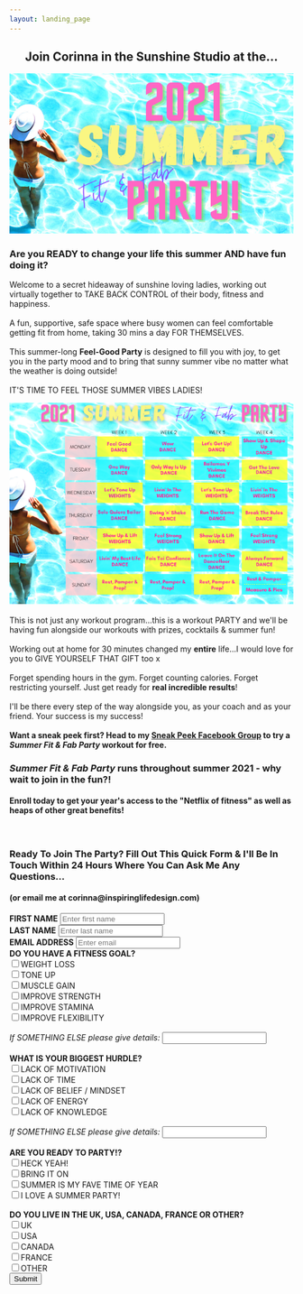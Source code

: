 ```yaml
---
layout: landing_page
---
```


<center>
<h2>Join Corinna in the Sunshine Studio at the...</h2>
<img src='/i/sunshinestudio/summerparty/summerpartymain.png' alt='2021 Summer Fit & Fab Party image'>
</center>

<h3>Are you READY to change your life this summer AND have fun doing it?</h3>

Welcome to a secret hideaway of sunshine loving ladies, working out virtually together to TAKE BACK CONTROL of their body, fitness and happiness.<br /><br />
A fun, supportive, safe space where busy women can feel comfortable getting fit from home, taking 30 mins a day FOR THEMSELVES.<br /><br />
This summer-long <b>Feel-Good Party</b> is designed to fill you with joy, to get you in the party mood and to bring that sunny summer vibe no matter what the weather is doing outside!<br /><br />
IT'S TIME TO FEEL THOSE SUMMER VIBES LADIES!
<center>
<img src='/i/sunshinestudio/summerparty/summerpartycal.png' alt='Summer Fit & Fab Party workout calendar'>
</center>
<br />
This is not just any workout program...this is a workout PARTY and we'll be having fun alongside our workouts with prizes, cocktails & summer fun! <br /><br />
Working out at home for 30 minutes changed my <b>entire</b> life...I would love for you to GIVE YOURSELF THAT GIFT too x<br /><br />
Forget spending hours in the gym. Forget counting calories. Forget restricting yourself. Just get ready for <b>real incredible results</b>!<br /><br />
I'll be there every step of the way alongside you, as your coach and as your friend. Your success is my success!
<br /><br />
<b>Want a sneak peek first? Head to my <a href="https://www.facebook.com/groups/sunshinestudiosneakpeek" target="_blank" rel="noopener">Sneak Peek Facebook Group</a>  to try a <i>Summer Fit & Fab Party</i> workout for free.</b>

<h3><i>Summer Fit & Fab Party</i> runs throughout summer 2021 - why wait to join in the fun?!</h3>
<h4>Enroll today to get your year's access to the "Netflix of fitness" as well as heaps of other great benefits!</h4>
<br />

<h3>Ready To Join The Party? Fill Out This Quick Form & I'll Be In Touch Within 24 Hours Where You Can Ask Me Any Questions...</h3>
<h4>(or email me at corinna@inspiringlifedesign.com)</h4>
<form role="form" action="https://formspree.io/f/mzbkqjqa" method="POST">
	<div class="form-group">
		<label for="InputFirstName"><b>FIRST NAME</b></label>
		<input type="text" name="firstname" class="form-control" id="InputFirstName" placeholder="Enter first name">
	</div>
    <div class="form-group">
		<label for="InputLastName"><b>LAST NAME</b></label>
		<input type="text" name="lastname" class="form-control" id="InputLastName" placeholder="Enter last name">
	</div>
    <div class="form-group">
		<label for="exampleInputEmail1"><b>EMAIL ADDRESS</b></label>
		<input type="email" name="email" class="form-control" id="exampleInputEmail1" placeholder="Enter email">
	</div>
	<div class="checkbox">
		<label><b>DO YOU HAVE A FITNESS GOAL?</b></label><br />
        <label></label>
		<input type="checkbox" name="Goal_WeightLoss">WEIGHT LOSS<br />
        <label></label>
		<input type="checkbox" name="Goal_ToneUp">TONE UP<br />
        <label></label>
		<input type="checkbox" name="Goal_MuscleGain">MUSCLE GAIN<br />
        <label></label>
		<input type="checkbox" name="Goal_ImproveStrength">IMPROVE STRENGTH<br />
        <label></label>
		<input type="checkbox" name="Goal_ImproveStamina">IMPROVE STAMINA<br />
        <label></label>
		<input type="checkbox" name="Goal_ImproveFlexibility">IMPROVE FLEXIBILITY<br /><br />
        <label for="InputOtherGoal"><i>If SOMETHING ELSE please give details:</i></label>
		<input type="text" name="OtherGoal" class="form-control" id="InputOtherGoal">
	</div>
	<br />
    <div class="checkbox">
		<label><b>WHAT IS YOUR BIGGEST HURDLE?</b></label><br />
        <label></label>
		<input type="checkbox" name="Hurdle_Motivation">LACK OF MOTIVATION<br />
        <label></label>
		<input type="checkbox" name="Hurdle_Time">LACK OF TIME<br />
        <label></label>
		<input type="checkbox" name="Hurdle_Belief">LACK OF BELIEF / MINDSET<br />
        <label></label>
		<input type="checkbox" name="Hurdle_Energy">LACK OF ENERGY<br />
        <label></label>
		<input type="checkbox" name="Hurdle_Knowledge">LACK OF KNOWLEDGE<br /><br />
        <div class="form-group">
		<label for="InputOtherHurdle"><i>If SOMETHING ELSE please give details:</i></label>
		<input type="text" name="OtherHurdle" class="form-control" id="InputOtherHurdle">
	    </div>
	</div>
    <br />
	<div class="checkbox">
		<label><b>ARE YOU READY TO PARTY!?</b></label><br />
        <label></label>
		<input type="checkbox" name="Party_HeckYeah">HECK YEAH!<br />
        <label></label>
		<input type="checkbox" name="Party_BringItOn">BRING IT ON<br />
        <label></label>
		<input type="checkbox" name="Party_SummerIsFaveTime">SUMMER IS MY FAVE TIME OF YEAR<br />
        <label></label>
		<input type="checkbox" name="Party_LoveSummerParty">I LOVE A SUMMER PARTY!<br />
	</div>
	<br />
    <div class="checkbox">
		<label><b>DO YOU LIVE IN THE UK, USA, CANADA, FRANCE OR OTHER?</b></label><br />
        <label></label>
		<input type="checkbox" name="LivesIn_UK">UK<br />
        <label></label>
		<input type="checkbox" name="LivesIn_USA">USA<br />
        <label></label>
		<input type="checkbox" name="LivesIn_CANADA">CANADA<br />
        <label></label>
		<input type="checkbox" name="LivesIn_FRANCE">FRANCE<br />
        <label></label>
		<input type="checkbox" name="LivesOutsideOfBBCountries_OTHER">OTHER<br />
	</div>
	<button type="submit" class="btn btn-default">Submit</button>
</form>


